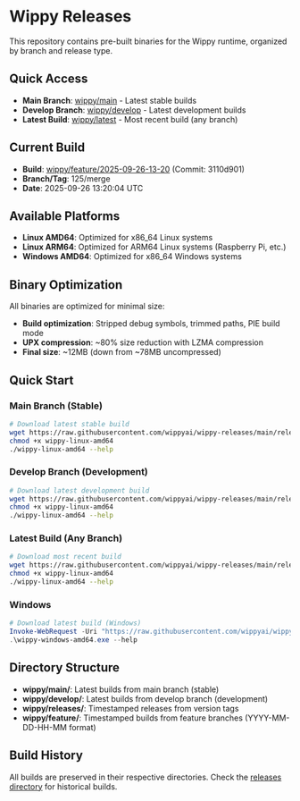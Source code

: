 # Wippy Releases

This repository contains pre-built binaries for the Wippy runtime, organized by branch and release type.

## Quick Access

- **Main Branch**: [wippy/main](./main/) - Latest stable builds
- **Develop Branch**: [wippy/develop](./develop/) - Latest development builds
- **Latest Build**: [wippy/latest](./latest/) - Most recent build (any branch)

## Current Build

- **Build**: [wippy/feature/2025-09-26-13-20](./wippy/feature/2025-09-26-13-20/) (Commit: 3110d901)
- **Branch/Tag**: 125/merge
- **Date**: 2025-09-26 13:20:04 UTC

## Available Platforms

- **Linux AMD64**: Optimized for x86_64 Linux systems
- **Linux ARM64**: Optimized for ARM64 Linux systems (Raspberry Pi, etc.)
- **Windows AMD64**: Optimized for x86_64 Windows systems

## Binary Optimization

All binaries are optimized for minimal size:
- **Build optimization**: Stripped debug symbols, trimmed paths, PIE build mode
- **UPX compression**: ~80% size reduction with LZMA compression
- **Final size**: ~12MB (down from ~78MB uncompressed)

## Quick Start

### Main Branch (Stable)
```bash
# Download latest stable build
wget https://raw.githubusercontent.com/wippyai/wippy-releases/main/releases/wippy/main/wippy-linux-amd64
chmod +x wippy-linux-amd64
./wippy-linux-amd64 --help
```

### Develop Branch (Development)
```bash
# Download latest development build
wget https://raw.githubusercontent.com/wippyai/wippy-releases/main/releases/wippy/develop/wippy-linux-amd64
chmod +x wippy-linux-amd64
./wippy-linux-amd64 --help
```

### Latest Build (Any Branch)
```bash
# Download most recent build
wget https://raw.githubusercontent.com/wippyai/wippy-releases/main/releases/wippy/latest/wippy-linux-amd64
chmod +x wippy-linux-amd64
./wippy-linux-amd64 --help
```

### Windows
```powershell
# Download latest build (Windows)
Invoke-WebRequest -Uri "https://raw.githubusercontent.com/wippyai/wippy-releases/main/releases/wippy/latest/wippy-windows-amd64.exe" -OutFile "wippy-windows-amd64.exe"
.\wippy-windows-amd64.exe --help
```

## Directory Structure

- **wippy/main/**: Latest builds from main branch (stable)
- **wippy/develop/**: Latest builds from develop branch (development)
- **wippy/releases/**: Timestamped releases from version tags
- **wippy/feature/**: Timestamped builds from feature branches (YYYY-MM-DD-HH-MM format)

## Build History

All builds are preserved in their respective directories. Check the [releases directory](./) for historical builds.
